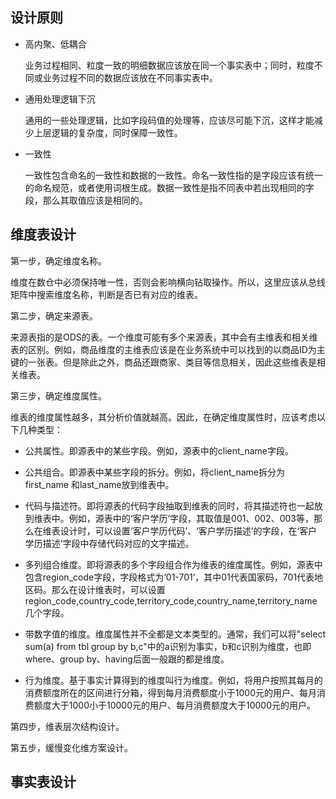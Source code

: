 ## 设计原则

- 高内聚、低耦合

  业务过程相同、粒度一致的明细数据应该放在同一个事实表中；同时，粒度不同或业务过程不同的数据应该放在不同事实表中。

- 通用处理逻辑下沉

  通用的一些处理逻辑，比如字段码值的处理等，应该尽可能下沉，这样才能减少上层逻辑的复杂度，同时保障一致性。

- 一致性

  一致性包含命名的一致性和数据的一致性。命名一致性指的是字段应该有统一的命名规范，或者使用词根生成。数据一致性是指不同表中若出现相同的字段，那么其取值应该是相同的。

## 维度表设计

第一步，确定维度名称。

​    维度在数仓中必须保持唯一性，否则会影响横向钻取操作。所以，这里应该从总线矩阵中搜索维度名称，判断是否已有对应的维表。

第二步，确定来源表。

​    来源表指的是ODS的表。一个维度可能有多个来源表，其中会有主维表和相关维表的区别。例如，商品维度的主维表应该是在业务系统中可以找到的以商品ID为主键的一张表。但是除此之外，商品还跟商家、类目等信息相关，因此这些维表是相关维表。

第三步，确定维度属性。

​    维表的维度属性越多，其分析价值就越高。因此，在确定维度属性时，应该考虑以下几种类型：

- ​    公共属性。即源表中的某些字段。例如，源表中的client_name字段。

- ​    公共组合。即源表中某些字段的拆分。例如，将client_name拆分为first_name 和last_name放到维表中。
- ​    代码与描述符。即将源表的代码字段抽取到维表的同时，将其描述符也一起放到维表中。例如，源表中的‘客户学历’字段，其取值是001、002、003等，那么在维表设计时，可以设置‘客户学历代码’、‘客户学历描述’的字段，在‘客户学历描述’字段中存储代码对应的文字描述。
- ​    多列组合维度。即将源表的多个字段组合作为维表的维度属性。例如，源表中包含region_code字段，字段格式为‘01-701’，其中01代表国家码，701代表地区码。那么在设计维表时，可以设置region_code,country_code,territory_code,country_name,territory_name几个字段。
- ​    带数字值的维度。维度属性并不全都是文本类型的。通常，我们可以将"select sum(a) from tbl group by b,c"中的a识别为事实，b和c识别为维度，也即where、group by、having后面一般跟的都是维度。
- ​    行为维度。基于事实计算得到的维度叫行为维度。例如，将用户按照其每月的消费额度所在的区间进行分箱，得到每月消费额度小于1000元的用户、每月消费额度大于1000小于10000元的用户、每月消费额度大于10000元的用户。

第四步，维表层次结构设计。

第五步，缓慢变化维方案设计。

## 事实表设计